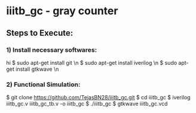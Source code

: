 # iiitb_gc - gray counter

## Steps to Execute:

### 1) Install necessary softwares:
<copy-button> hi </copy-button>
  $ sudo apt-get install git \n
  $ sudo apt-get install iverilog \n
  $ sudo apt-get install gtkwave \n

### 2) Functional Simulation:
  $ git clone https://github.com/TejasBN28/iiitb_gc.git
  $ cd iiitb_gc
  $ iverilog iiitb_gc.v iiitb_gc_tb.v -o iiitb_gc
  $ ./iiitb_gc
  $ gtkwave iiitb_gc.vcd
  
     
